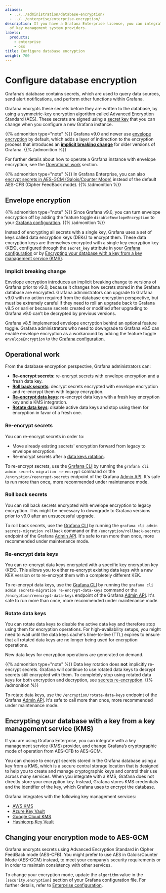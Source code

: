```yaml
---
aliases:
  - ../../administration/database-encryption/
  - ../../enterprise/enterprise-encryption/
description: If you have a Grafana Enterprise license, you can integrate with a variety
  of key management system providers.
labels:
  products:
    - enterprise
    - oss
title: Configure database encryption
weight: 700
---
```


# Configure database encryption

Grafana’s database contains secrets, which are used to query data sources, send alert notifications, and perform other functions within Grafana.

Grafana encrypts these secrets before they are written to the database, by using a symmetric-key encryption algorithm called Advanced Encryption Standard (AES). These secrets are signed using a [secret key](../../configure-grafana/#secret_key) that you can change when you configure a new Grafana instance.

{{% admonition type="note" %}}
Grafana v9.0 and newer use [envelope encryption](#envelope-encryption) by default, which adds a layer of indirection to the encryption process that introduces an [**implicit breaking change**](#implicit-breaking-change) for older versions of Grafana.
{{% /admonition %}}

For further details about how to operate a Grafana instance with envelope encryption, see the [Operational work](#operational-work) section.

{{% admonition type="note" %}}
In Grafana Enterprise, you can also [encrypt secrets in AES-GCM (Galois/Counter Mode)](#changing-your-encryption-mode-to-aes-gcm) instead of the default AES-CFB (Cipher FeedBack mode).
{{% /admonition %}}

## Envelope encryption

{{% admonition type="note" %}}
Since Grafana v9.0, you can turn envelope encryption off by adding the feature toggle `disableEnvelopeEncryption` to your [Grafana configuration](../../configure-grafana/#feature_toggles).
{{% /admonition %}}

Instead of encrypting all secrets with a single key, Grafana uses a set of keys called data encryption keys (DEKs) to encrypt them. These data encryption keys are themselves encrypted with a single key encryption key (KEK), configured through the `secret_key` attribute in your
[Grafana configuration](../../configure-grafana/#secret_key) or by [Encrypting your database with a key from a key management service (KMS)](#encrypting-your-database-with-a-key-from-a-key-management-service-kms).

### Implicit breaking change

Envelope encryption introduces an implicit breaking change to versions of Grafana prior to v9.0, because it changes how secrets stored in the Grafana database are encrypted. Grafana administrators can upgrade to Grafana v9.0 with no action required from the database encryption perspective, but must be extremely careful if they need to roll an upgrade back to Grafana v8.5 or earlier because secrets created or modified after upgrading to Grafana v9.0 can’t be decrypted by previous versions.

Grafana v8.5 implemented envelope encryption behind an optional feature toggle. Grafana administrators who need to downgrade to Grafana v8.5 can enable envelope encryption as a workaround by adding the feature toggle `envelopeEncryption` to the [Grafana configuration](../../configure-grafana/#feature_toggles).

## Operational work

From the database encryption perspective, Grafana administrators can:

- [**Re-encrypt secrets**](#re-encrypt-secrets): re-encrypt secrets with envelope encryption and a fresh data key.
- [**Roll back secrets**](#roll-back-secrets): decrypt secrets encrypted with envelope encryption and re-encrypt them with legacy encryption.
- [**Re-encrypt data keys**](#re-encrypt-data-keys): re-encrypt data keys with a fresh key encryption key and a KMS integration.
- [**Rotate data keys**](#rotate-data-keys): disable active data keys and stop using them for encryption in favor of a fresh one.

### Re-encrypt secrets

You can re-encrypt secrets in order to:

- Move already existing secrets' encryption forward from legacy to envelope encryption.
- Re-encrypt secrets after a [data keys rotation](#rotate-data-keys).

To re-encrypt secrets, use the [Grafana CLI](../../../cli/) by running the `grafana cli admin secrets-migration re-encrypt` command or the `/encryption/reencrypt-secrets` endpoint of the Grafana [Admin API](../../../developers/http_api/admin/#roll-back-secrets). It's safe to run more than once, more recommended under maintenance mode.

### Roll back secrets

You can roll back secrets encrypted with envelope encryption to legacy encryption. This might be necessary to downgrade to Grafana versions prior to v9.0 after an unsuccessful upgrade.

To roll back secrets, use the [Grafana CLI](../../../cli/) by running the `grafana cli admin secrets-migration rollback` command or the `/encryption/rollback-secrets` endpoint of the Grafana [Admin API](../../../developers/http_api/admin/#re-encrypt-secrets). It's safe to run more than once, more recommended under maintenance mode.

### Re-encrypt data keys

You can re-encrypt data keys encrypted with a specific key encryption key (KEK). This allows you to either re-encrypt existing data keys with a new KEK version or to re-encrypt them with a completely different KEK.

To re-encrypt data keys, use the [Grafana CLI](../../../cli/) by running the `grafana cli admin secrets-migration re-encrypt-data-keys` command or the `/encryption/reencrypt-data-keys` endpoint of the Grafana [Admin API](../../../developers/http_api/admin/#re-encrypt-data-encryption-keys). It's safe to run more than once, more recommended under maintenance mode.

### Rotate data keys

You can rotate data keys to disable the active data key and therefore stop using them for encryption operations. For high-availability setups, you might need to wait until the data keys cache's time-to-live (TTL) expires to ensure that all rotated data keys are no longer being used for encryption operations.

New data keys for encryption operations are generated on demand.

{{% admonition type="note" %}}
Data key rotation does **not** implicitly re-encrypt secrets. Grafana will continue to use rotated data keys to decrypt
secrets still encrypted with them. To completely stop using
rotated data keys for both encryption and decryption, see [secrets re-encryption](#re-encrypt-secrets).
{{% /admonition %}}

To rotate data keys, use the `/encryption/rotate-data-keys` endpoint of the Grafana [Admin API](../../../developers/http_api/admin/#rotate-data-encryption-keys). It's safe to call more than once, more recommended under maintenance mode.

## Encrypting your database with a key from a key management service (KMS)

If you are using Grafana Enterprise, you can integrate with a key management service (KMS) provider, and change Grafana’s cryptographic mode of operation from AES-CFB to AES-GCM.

You can choose to encrypt secrets stored in the Grafana database using a key from a KMS, which is a secure central storage location that is designed to help you to create and manage cryptographic keys and control their use across many services. When you integrate with a KMS, Grafana does not directly store your encryption key. Instead, Grafana stores KMS credentials and the identifier of the key, which Grafana uses to encrypt the database.

Grafana integrates with the following key management services:

- [AWS KMS](encrypt-secrets-using-aws-kms/)
- [Azure Key Vault](encrypt-secrets-using-azure-key-vault/)
- [Google Cloud KMS](encrypt-secrets-using-google-cloud-kms/)
- [Hashicorp Key Vault](encrypt-secrets-using-hashicorp-key-vault/)

## Changing your encryption mode to AES-GCM

Grafana encrypts secrets using Advanced Encryption Standard in Cipher FeedBack mode (AES-CFB). You might prefer to use AES in Galois/Counter Mode (AES-GCM) instead, to meet your company’s security requirements or in order to maintain consistency with other services.

To change your encryption mode, update the `algorithm` value in the `[security.encryption]` section of your Grafana configuration file. For further details, refer to [Enterprise configuration](../../configure-grafana/enterprise-configuration/#securityencryption).
